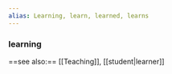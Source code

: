 ```yaml
---
alias: Learning, learn, learned, learns
---
```

### learning
==see also:== [[Teaching]], [[student|learner]]